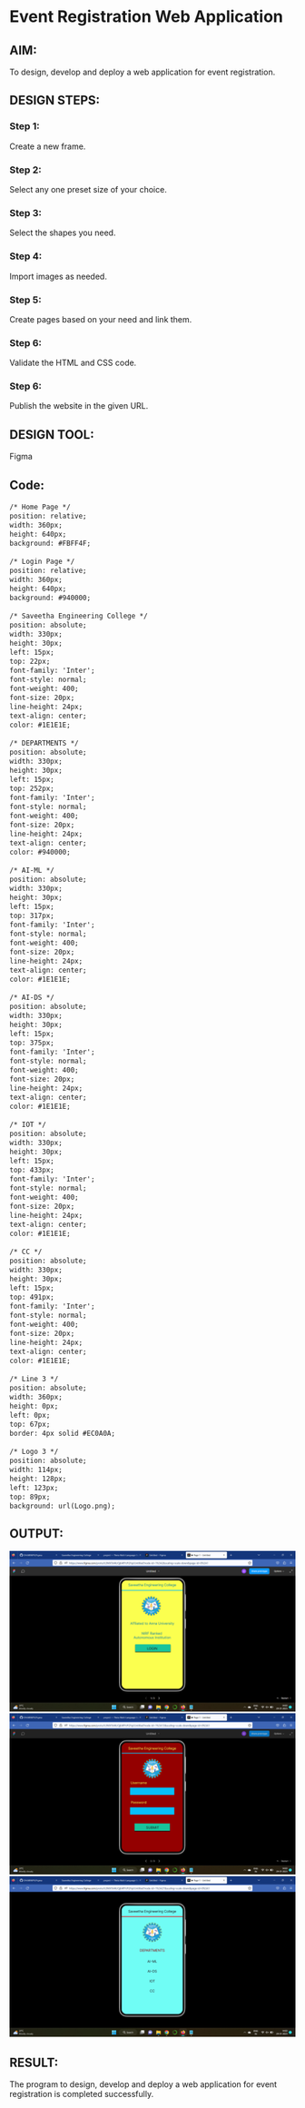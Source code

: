 # Event Registration Web Application

## AIM:
To design, develop and deploy a web application for event registration.

## DESIGN STEPS:

### Step 1:
Create a new frame.

### Step 2:
Select any one preset size of your choice.

### Step 3:
Select the shapes you need.

### Step 4:
Import images as needed.

### Step 5:
Create pages based on your need and link them.

### Step 6:
Validate the HTML and CSS code.

### Step 6:
Publish the website in the given URL.

## DESIGN TOOL:
Figma

## Code:
```
/* Home Page */
position: relative;
width: 360px;
height: 640px;
background: #FBFF4F;

/* Login Page */
position: relative;
width: 360px;
height: 640px;
background: #940000;

/* Saveetha Engineering College */
position: absolute;
width: 330px;
height: 30px;
left: 15px;
top: 22px;
font-family: 'Inter';
font-style: normal;
font-weight: 400;
font-size: 20px;
line-height: 24px;
text-align: center;
color: #1E1E1E;

/* DEPARTMENTS */
position: absolute;
width: 330px;
height: 30px;
left: 15px;
top: 252px;
font-family: 'Inter';
font-style: normal;
font-weight: 400;
font-size: 20px;
line-height: 24px;
text-align: center;
color: #940000;

/* AI-ML */
position: absolute;
width: 330px;
height: 30px;
left: 15px;
top: 317px;
font-family: 'Inter';
font-style: normal;
font-weight: 400;
font-size: 20px;
line-height: 24px;
text-align: center;
color: #1E1E1E;

/* AI-DS */
position: absolute;
width: 330px;
height: 30px;
left: 15px;
top: 375px;
font-family: 'Inter';
font-style: normal;
font-weight: 400;
font-size: 20px;
line-height: 24px;
text-align: center;
color: #1E1E1E;

/* IOT */
position: absolute;
width: 330px;
height: 30px;
left: 15px;
top: 433px;
font-family: 'Inter';
font-style: normal;
font-weight: 400;
font-size: 20px;
line-height: 24px;
text-align: center;
color: #1E1E1E;

/* CC */
position: absolute;
width: 330px;
height: 30px;
left: 15px;
top: 491px;
font-family: 'Inter';
font-style: normal;
font-weight: 400;
font-size: 20px;
line-height: 24px;
text-align: center;
color: #1E1E1E;

/* Line 3 */
position: absolute;
width: 360px;
height: 0px;
left: 0px;
top: 67px;
border: 4px solid #EC0A0A;

/* Logo 3 */
position: absolute;
width: 114px;
height: 128px;
left: 123px;
top: 89px;
background: url(Logo.png);
```

## OUTPUT:

![Output](./out1.png)
![Output](./out2.png)
![Output](./out3.png)

## RESULT:
The program to design, develop and deploy a web application for event registration is completed successfully.